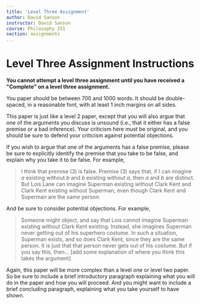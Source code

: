 ```yaml
---
title: 'Level Three Assignment'
author: David Sanson
instructor: David Sanson
course: Philosophy 251
section: assignments
...
```


# Level Three Assignment Instructions

**You cannot attempt a level three assignment until you have received a "Complete"
on a level three assignment.**

You paper should be between 700 and 1000 words. It should be double-spaced, in
a reasonable font, with at least 1 inch margins on all sides.

This paper is just like a level 2 paper, except that you will also argue that one of the arguments you discuss is unsound (i.e., that it either has a false premise or a bad inference). Your criticism here must be original, and you should be sure to defend your criticism against potential objections.

If you wish to argue that one of the arguments has a false premise, please be
sure to explicitly identify the premise that you take to be false, and explain
why you take it to be false. For example,

> I think that premise (3) is false. Premise (3) says that, if I can imagine
*a* existing without *b* and *b* existing without *a*, then *a* and *b* are
distinct. But Lois Lane can imagine Superman existing without Clark Kent and
Clark Kent existing without Superman, even though Clark Kent and Superman are
the same person.

And be sure to consider potential objections. For example,

> Someone might object, and say that Lois cannot imagine Superman existing
without Clark Kent existing. Instead, she imagines Superman never getting out
of his superhero costume. In such a situation, Superman exists, and so does
Clark Kent, since they are the same person. It is just that that person never
gets out of his costume. But if you say this, then... [add some explanation of
where you think this takes the argument]

Again, this paper will be more complex than a level one or level two paper. So
be sure to include a brief introductory paragraph explaining what you will do in
the paper and how you will proceed. And you might want to include a brief
concluding paragraph, explaining what you take yourself to have shown.


